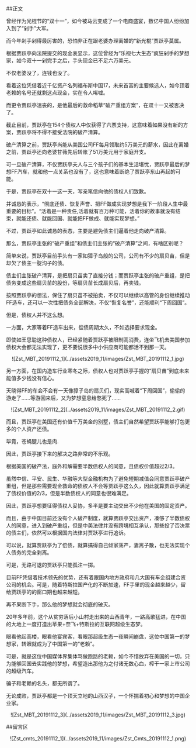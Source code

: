 ##正文

曾经作为光棍节的“双十一”，如今被马云变成了一个电商盛宴，数亿中国人纷纷加入到了“剁手”大军。

而今年剁手剁得最厉害的，恐怕非正在跟老婆办理离婚的“新光棍”贾跃亭莫属。

根据贾跃亭向法院提交的现金表显示，这位曾经为“乐视七大生态”疯狂剁手的梦想家，如今双十一剁完手之后，手头现金已不足六万美元。

不仅老婆没了，连钱也没了。

看着这位凭借着近千亿资产名列福布斯中国17，未来首富的主要候选人，如今顶着老赖的名号还就剩这点现金，实在令人唏嘘。

而更令贾跃亭沮丧的，是他最后的救命稻草“破产重组方案”，在双十一又被否决了。

截止目前，贾跃亭在154个债权人中仅获得了六票支持，这意味着如果没有新的方案，贾跃亭将不得不接受法院的破产清算。

破产清算之前，贾跃亭尚能从美国公司FF每月领取约5万美元的薪水，因此在离婚之前，贾跃亭还向老婆甘薇先后转账了51万美元用于家庭开支。

可一旦破产清算，不仅贾跃亭夫人与三个孩子们的基本生活堪忧，贾跃亭最后的梦想FF汽车，就和他一点关系也没有了，这也意味着断绝了贾跃亭东山再起的可能。

于是，贾跃亭在双十一这一天，写亲笔信向他的债权人们致歉。

并诚恳的表示，“彻底还债、恢复声誉、把FF做成实现梦想是我下一阶段人生中最重要的目标”。“活着是一种责任,活着就有百万种可能，活着你的故事就没有结束，就能还债、就能回国、就能把FF做成、就能实现梦想。”

不过，贾跃亭如此诚恳的表态，主要是避免债主们逼着他走向破产清算。

那么，贾跃亭主张的“破产重组”和债主们主张的“破产清算”之间，有啥区别呢？

简单来说，贾跃亭目前手头有一家如獐子岛般的公司，公司有不少的扇贝苗，但是却欠了债主一腚沟子的债。

债主们主张破产清算，是把扇贝苗卖了直接分钱；而贾跃亭主张的破产重组，是把债务变成这些扇贝苗的股份，等扇贝苗长成扇贝后，再卖钱。

按照贾跃亭的想法，保住了扇贝苗不被拍卖，不仅可以继续以高管的身份继续推动FF造车，还可以一次性把债务全部解决，不仅“恢复名誉”，还能顺利“下周回国”。

但是，债权人并不这么想。

一方面，大家等着FF造车出来，偿债周期太久，不如选择要求现金。

即使如王思聪这种债权人，已经紧随着贾跃亭被限制高消费，连坐飞机去美国参加债权大会都无法实现了，更不要说很多中小供应商可能都活不到那一天。

 <div align="center">![Zst_MBT_20191112_1](../assets2019_11/images/Zst_MBT_20191112_1.jpg)</div>

另一方面，在国内造车行业寒冬之际，债权人也对贾跃亭手握的“扇贝苗”到底未来能值多少钱没有信心。

天晓得FF的车会不会有一天像獐子岛的扇贝们，现实高喊着“下周回国”，偷偷的游走了......等游回来后，又为梦想窒息给憋死了......

 <div align="center">![Zst_MBT_20191112_2](../assets2019_11/images/Zst_MBT_20191112_2.gif)</div>

而且，贾跃亭在美国还有价值千万美金的别墅，债主们自然希望贾跃亭能够打包更多的个人资产还债。

毕竟，苍蝇腿儿也是肉.

因此，贾跃亭接下来的解决之路非常的不乐观。

根据美国的破产法，庭外和解需要半数债权人的同意，且债权价值超过2/3。

虽然中信、平安、民生、华融等大型金融机构为了避免短期减值会同意贾跃亭破产重组，但是那些需要现金救命的债权人不会等贾跃亭这么久，因此就算贾跃亭满足了债权价值的2/3，但是半数债权人的同意也很难满足。

因此，贾跃亭想要征得债权人妥协，多半是要主动交出不少他在美国的固定资产。

而且，由于中国目前还没有个人破产制度，就算贾跃亭交出资产，凑够了半数债权人的同意，进入到破产重组，但是中美法律并没有跨境相互承认，那些投了否决票的债主们，依然可以根据国内法律对贾跃亭进行追诉。

可以说，就算贾跃亭为了偿债，就算搞得自己倾家荡产，妻离子散，也无法实现个人债务的完全剥离。

可是，无路可退的贾跃亭只能孤注一掷。

目前FF凭借着技术领先的优势，还有着跟国内地方政府和几大国有车企组建合资公司的机会。可是，随着特斯拉国产化的不断加速，FF手里的现金越来越少，留给贾跃亭的的窗口期也越来越短。

再不果断下手，那么他的梦想就会彻底的破灭。

20年多年前，这个从贫穷落后小山村走出来的山西青年，一路高歌猛进，在中国的大地上一度打造出苹果+奈飞+特斯拉的互联网超级生态梦。

眼看他起高楼，眼看他宴宾客，看眼那超级生态一夜瞬间崩盘，这位中国第一的梦想家，转眼就成为了中国第一的“老赖”。

可是，就是这位中国媒体界集体骂做跑路的老赖，如今不惜放弃在美国的一切，只为能够回国去实践他的梦想，希望造出那他为之付诸无数心血，榨干一家上市公司的超级汽车。

骗子和老赖的名头，都无所谓了。

无论成败，贾跃亭都是一个顶天立地的山西汉子，一个怀揣着初心和梦想的中国企业家。

 <div align="center">![Zst_MBT_20191112_3](../assets2019_11/images/Zst_MBT_20191112_3.jpg)</div>

##留言区
 <div align="center">![Zst_cmts_20191112_1](../assets2019_11/images/Zst_Cmts_20191112_1.png)</div>